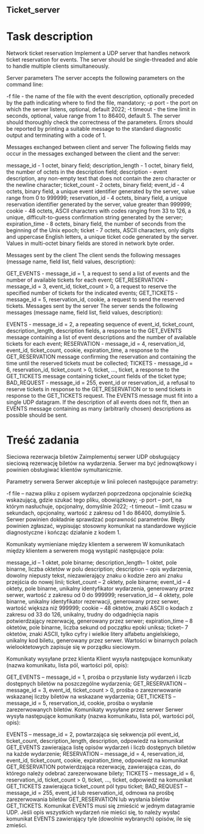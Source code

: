 ## Ticket_server

# Task description

Network ticket reservation
Implement a UDP server that handles network ticket reservation for events. The server should be single-threaded and able to handle multiple clients simultaneously.

Server parameters
The server accepts the following parameters on the command line:

-f file - the name of the file with the event description, optionally preceded by the path indicating where to find the file, mandatory;
-p port - the port on which the server listens, optional, default 2022;
-t timeout - the time limit in seconds, optional, value range from 1 to 86400, default 5.
The server should thoroughly check the correctness of the parameters. Errors should be reported by printing a suitable message to the standard diagnostic output and terminating with a code of 1.

Messages exchanged between client and server
The following fields may occur in the messages exchanged between the client and the server:

message_id - 1 octet, binary field;
description_length - 1 octet, binary field, the number of octets in the description field;
description - event description, any non-empty text that does not contain the zero character or the newline character;
ticket_count - 2 octets, binary field;
event_id - 4 octets, binary field, a unique event identifier generated by the server, value range from 0 to 999999;
reservation_id - 4 octets, binary field, a unique reservation identifier generated by the server, value greater than 999999;
cookie - 48 octets, ASCII characters with codes ranging from 33 to 126, a unique, difficult-to-guess confirmation string generated by the server;
expiration_time - 8 octets, binary field, the number of seconds from the beginning of the Unix epoch;
ticket - 7 octets, ASCII characters, only digits and uppercase English letters, a unique ticket code generated by the server.
Values in multi-octet binary fields are stored in network byte order.

Messages sent by the client
The client sends the following messages (message name, field list, field values, description):

GET_EVENTS - message_id = 1, a request to send a list of events and the number of available tickets for each event;
GET_RESERVATION - message_id = 3, event_id, ticket_count > 0, a request to reserve the specified number of tickets for the indicated events;
GET_TICKETS - message_id = 5, reservation_id, cookie, a request to send the reserved tickets.
Messages sent by the server
The server sends the following messages (message name, field list, field values, description):

EVENTS - message_id = 2, a repeating sequence of event_id, ticket_count, description_length, description fields, a response to the GET_EVENTS message containing a list of event descriptions and the number of available tickets for each event;
RESERVATION - message_id = 4, reservation_id, event_id, ticket_count, cookie, expiration_time, a response to the GET_RESERVATION message confirming the reservation and containing the time until the reserved tickets must be collected;
TICKETS - message_id = 6, reservation_id, ticket_count > 0, ticket, ..., ticket, a response to the GET_TICKETS message containing ticket_count fields of the ticket type;
BAD_REQUEST - message_id = 255, event_id or reservation_id, a refusal to reserve tickets in response to the GET_RESERVATION or to send tickets in response to the GET_TICKETS request.
The EVENTS message must fit into a single UDP datagram. If the description of all events does not fit, then an EVENTS message containing as many (arbitrarily chosen) descriptions as possible should be sent.

# Treść zadania

Sieciowa rezerwacja biletów
Zaimplementuj serwer UDP obsługujący sieciową rezerwację biletów na wydarzenia. Serwer ma być jednowątkowy i powinien obsługiwać klientów symultanicznie.

Parametry serwera
Serwer akceptuje w linii poleceń następujące parametry:

-f file – nazwa pliku z opisem wydarzeń poprzedzona opcjonalnie ścieżką wskazującą, gdzie szukać tego pliku, obowiązkowy;
-p port – port, na którym nasłuchuje, opcjonalny, domyślnie 2022;
-t timeout – limit czasu w sekundach, opcjonalny, wartość z zakresu od 1 do 86400, domyślnie 5.
Serwer powinien dokładnie sprawdzać poprawność parametrów. Błędy powinien zgłaszać, wypisując stosowny komunikat na standardowe wyjście diagnostyczne i kończąc działanie z kodem 1.

Komunikaty wymieniane między klientem a serwerem
W komunikatach między klientem a serwerem mogą wystąpić następujące pola:

message_id – 1 oktet, pole binarne;
description_length– 1 oktet, pole binarne, liczba oktetów w polu description;
description – opis wydarzenia, dowolny niepusty tekst, niezawierający znaku o kodzie zero ani znaku przejścia do nowej linii;
ticket_count – 2 oktety, pole binarne;
event_id – 4 oktety, pole binarne, unikalny identyfikator wydarzenia, generowany przez serwer, wartość z zakresu od 0 do 999999;
reservation_id – 4 oktety, pole binarne, unikalny identyfikator rezerwacji, generowany przez serwer, wartość większa niż 999999;
cookie – 48 oktetów, znaki ASCII o kodach z zakresu od 33 do 126, unikalny, trudny do odgadnięcia napis potwierdzający rezerwację, generowany przez serwer;
expiration_time – 8 oktetów, pole binarne, liczba sekund od początku epoki uniksa;
ticket– 7 oktetów, znaki ASCII, tylko cyfry i wielkie litery alfabetu angielskiego, unikalny kod biletu, generowany przez serwer.
Wartości w binarnych polach wielooktetowych zapisuje się w porządku sieciowym.

Komunikaty wysyłane przez klienta
Klient wysyła następujące komunikaty (nazwa komunikatu, lista pól, wartości pól, opis):

GET_EVENTS – message_id = 1, prośba o przysłanie listy wydarzeń i liczb dostępnych biletów na poszczególne wydarzenia;
GET_RESERVATION – message_id = 3, event_id, ticket_count > 0, prośba o zarezerwowanie wskazanej liczby biletów na wskazane wydarzenia;
GET_TICKETS – message_id = 5, reservation_id, cookie, prośba o wysłanie zarezerwowanych biletów.
Komunikaty wysyłane przez serwer
Serwer wysyła następujące komunikaty (nazwa komunikatu, lista pól, wartości pól, opis):

EVENTS – message_id = 2, powtarzająca się sekwencja pól event_id, ticket_count, description_length, description, odpowiedź na komunikat GET_EVENTS zawierająca listę opisów wydarzeń i liczb dostępnych biletów na każde wydarzenie;
RESERVATION – message_id = 4, reservation_id, event_id, ticket_count, cookie, expiration_time, odpowiedź na komunikat GET_RESERVATION potwierdzająca rezerwację, zawierająca czas, do którego należy odebrać zarezerwowane bilety;
TICKETS – message_id = 6, reservation_id, ticket_count > 0, ticket, …, ticket, odpowiedź na komunikat GET_TICKETS zawierająca ticket_count pól typu ticket;
BAD_REQUEST – message_id = 255, event_id lub reservation_id, odmowa na prośbę zarezerwowania biletów GET_RESERVATION lub wysłania biletów GET_TICKETS.
Komunikat EVENTS musi się zmieścić w jednym datagramie UDP. Jeśli opis wszystkich wydarzeń nie mieści się, to należy wysłać komunikat EVENTS zawierający tyle (dowolnie wybranych) opisów, ile się zmieści.
